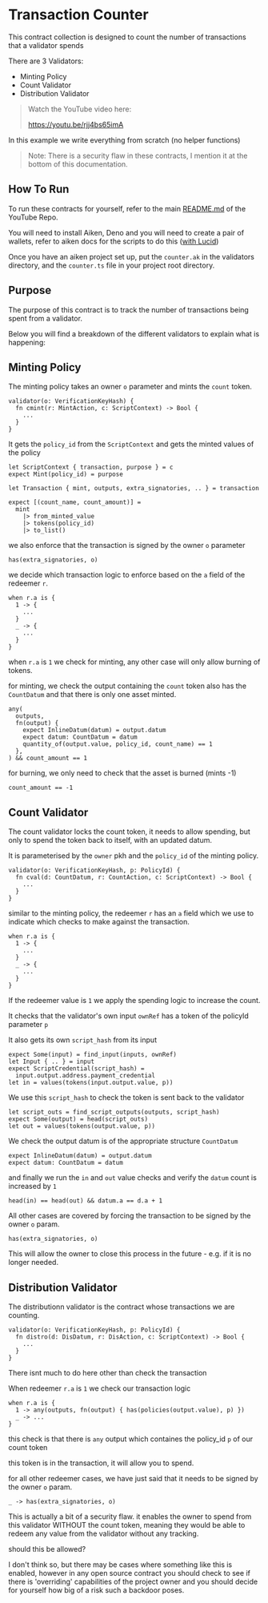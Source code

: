 # Transaction Counter

This contract collection is designed to count the number of transactions that a validator spends

There are 3 Validators:
  - Minting Policy
  - Count Validator
  - Distribution Validator

> Watch the YouTube video here:
>
> https://youtu.be/rjj4bs65imA

In this example we write everything from scratch (no helper functions)

> Note: There is a security flaw in these contracts, I mention it at the bottom of this documentation.

## How To Run

To run these contracts for yourself, refer to the main [README.md](../README.md) of the YouTube Repo.

You will need to install Aiken, Deno and you will need to create a pair of wallets, refer to aiken docs for the scripts to do this ([with Lucid](https://aiken-lang.org/example--hello-world/end-to-end/lucid))

Once you have an aiken project set up, put the `counter.ak` in the validators directory, and the `counter.ts` file in your project root directory.

## Purpose

The purpose of this contract is to track the number of transactions being spent from a validator.

Below you will find a breakdown of the different validators to explain what is happening:

## Minting Policy

The minting policy takes an owner `o` parameter and mints the `count` token.

```
validator(o: VerificationKeyHash) {
  fn cmint(r: MintAction, c: ScriptContext) -> Bool {
    ...
  }
}
```

It gets the `policy_id` from the `ScriptContext` and gets the minted values of the policy

```
let ScriptContext { transaction, purpose } = c
expect Mint(policy_id) = purpose

let Transaction { mint, outputs, extra_signatories, .. } = transaction

expect [(count_name, count_amount)] =
  mint
    |> from_minted_value
    |> tokens(policy_id)
    |> to_list()
```

we also enforce that the transaction is signed by the owner `o` parameter 

```
has(extra_signatories, o)
```

we decide which transaction logic to enforce based on the `a` field of the redeemer `r`.

```
when r.a is {
  1 -> {
    ...
  }
  _ -> {
    ...
  }
}
```

when `r.a` is `1` we check for minting, any other case will only allow burning of tokens.

for minting, we check the output containing the `count` token also has the `CountDatum` and that there is only one asset minted.

```
any(
  outputs,
  fn(output) {
    expect InlineDatum(datum) = output.datum
    expect datum: CountDatum = datum
    quantity_of(output.value, policy_id, count_name) == 1
  },
) && count_amount == 1
```

for burning, we only need to check that the asset is burned (mints -1)

```
count_amount == -1
```

## Count Validator

The count validator locks the count token, it needs to allow spending, but only to spend the token back to itself, with an updated datum.

It is parameterised by the `owner` pkh and the `policy_id` of the minting policy.

```
validator(o: VerificationKeyHash, p: PolicyId) {
  fn cval(d: CountDatum, r: CountAction, c: ScriptContext) -> Bool {
    ...
  }
}
```

similar to the minting policy, the redeemer `r` has an `a` field which we use to indicate which checks to make against the transaction.

```
when r.a is {
  1 -> {
    ...
  }
  _ -> {
    ...
  }
}
```

If the redeemer value is `1` we apply the spending logic to increase the count.

It checks that the validator's own input `ownRef` has a token of the policyId parameter `p`

It also gets its own `script_hash` from its input

```
expect Some(input) = find_input(inputs, ownRef)
let Input { .. } = input
expect ScriptCredential(script_hash) =
  input.output.address.payment_credential
let in = values(tokens(input.output.value, p))
```

We use this `script_hash` to check the token is sent back to the validator

```
let script_outs = find_script_outputs(outputs, script_hash)
expect Some(output) = head(script_outs)
let out = values(tokens(output.value, p))
```

We check the output datum is of the appropriate structure `CountDatum`

```
expect InlineDatum(datum) = output.datum
expect datum: CountDatum = datum
```

and finally we run the `in` and `out` value checks and verify the `datum` count is increased by `1`

```
head(in) == head(out) && datum.a == d.a + 1
```

All other cases are covered by forcing the transaction to be signed by the owner `o` param.

```
has(extra_signatories, o)
```

This will allow the owner to close this process in the future - e.g. if it is no longer needed.

## Distribution Validator

The distributionn validator is the contract whose transactions we are counting.

```
validator(o: VerificationKeyHash, p: PolicyId) {
  fn distro(d: DisDatum, r: DisAction, c: ScriptContext) -> Bool {
    ...
  }
}
```

There isnt much to do here other than check the transaction

When redeemer `r.a` is `1` we check our transaction logic

```
when r.a is {
  1 -> any(outputs, fn(output) { has(policies(output.value), p) })
  _ -> ...
}
```

this check is that there is `any` output which containes the policy_id `p` of our count token

this token is in the transaction, it will allow you to spend.

for all other redeemer cases, we have just said that it needs to be signed by the owner `o` param.

```
_ -> has(extra_signatories, o)
```

This is actually a bit of a security flaw. it enables the owner to spend from this validator WITHOUT the count token, meaning they would be able to redeem any value from the validator without any tracking.

should this be allowed?

I don't think so, but there may be cases where something like this is enabled, however in any open source contract you should check to see if there is 'overriding' capabilities of the project owner and you should decide for yourself how big of a risk such a backdoor poses.